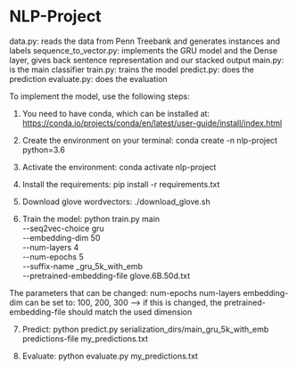 # NLP-Project

data.py: reads the data from Penn Treebank and generates instances and labels
sequence_to_vector.py: implements the GRU model and the Dense layer, gives back sentence representation and our stacked output
main.py: is the main classifier
train.py: trains the model
predict.py: does the prediction
evaluate.py: does the evaluation

To implement the model, use the following steps:

1. You need to have conda, which can be installed at:
https://conda.io/projects/conda/en/latest/user-guide/install/index.html

2. Create the environment on your terminal:
conda create -n nlp-project python=3.6

3. Activate the environment:
conda activate nlp-project

4. Install the requirements:
pip install -r requirements.txt

5. Download glove wordvectors:
./download_glove.sh

6. Train the model:
python train.py main \
                  --seq2vec-choice gru \
                  --embedding-dim 50 \
                  --num-layers 4 \
                  --num-epochs 5 \
                  --suffix-name _gru_5k_with_emb \
                  --pretrained-embedding-file glove.6B.50d.txt
                  
The parameters that can be changed: 
    num-epochs
    num-layers
    embedding-dim can be set to: 100, 200, 300 --> if this is changed, the pretrained-embedding-file should match the used dimension
    
7. Predict:
python predict.py serialization_dirs/main_gru_5k_with_emb predictions-file my_predictions.txt

8. Evaluate:
python evaluate.py my_predictions.txt
    
